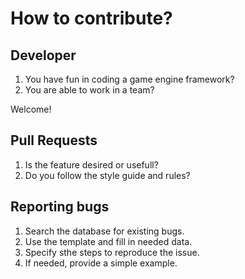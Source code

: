 ﻿# How to contribute?

## Developer
  1. You have fun in coding a game engine framework?
  2. You are able to work in a team?

Welcome!

## Pull Requests
  1. Is the feature desired or usefull?
  2. Do you follow the style guide and rules?

## Reporting bugs
  1. Search the database for existing bugs.
  2. Use the template and fill in needed data.
  3. Specify sthe steps to reproduce the issue.
  4. If needed, provide a simple example.
